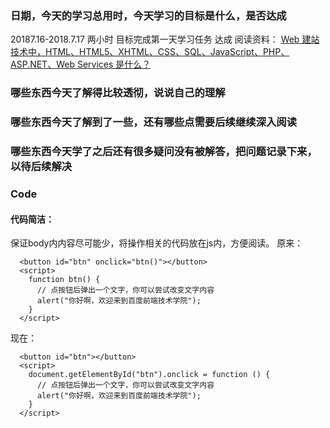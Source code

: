 ### 日期，今天的学习总用时，今天学习的目标是什么，是否达成
20187.16-2018.7.17 两小时 目标完成第一天学习任务 达成
阅读资料：
[Web 建站技术中，HTML、HTML5、XHTML、CSS、SQL、JavaScript、PHP、ASP.NET、Web Services 是什么？](https://www.zhihu.com/question/22689579)
### 哪些东西今天了解得比较透彻，说说自己的理解

### 哪些东西今天了解到了一些，还有哪些点需要后续继续深入阅读

### 哪些东西今天学了之后还有很多疑问没有被解答，把问题记录下来，以待后续解决

### Code
#### 代码简洁：
保证body内内容尽可能少，将操作相关的代码放在js内，方便阅读。
原来：
```
  <button id="btn" onclick="btn()"></button>
  <script>
    function btn() {
      // 点按钮后弹出一个文字，你可以尝试改变文字内容
      alert("你好啊，欢迎来到百度前端技术学院");
    }
  </script>

```
现在：
```
  <button id="btn"></button>
  <script>
    document.getElementById("btn").onclick = function () {
      // 点按钮后弹出一个文字，你可以尝试改变文字内容
      alert("你好啊，欢迎来到百度前端技术学院");
    }
  </script>
```


